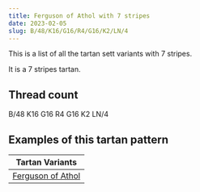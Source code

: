 ```yaml
---
title: Ferguson of Athol with 7 stripes
date: 2023-02-05
slug: B/48/K16/G16/R4/G16/K2/LN/4
---
```

This is a list of all the tartan sett variants with 7 stripes.

It is a 7 stripes tartan.


## Thread count
B/48 K16 G16 R4 G16 K2 LN/4

## Examples of this tartan pattern

| Tartan Variants |
|---------------|
| [Ferguson of Athol](/variants/b/48/k16/g16/r4/g16/k2/ln/4-b304080-g008000-k000000-lne0e0e0-rc00000)||
